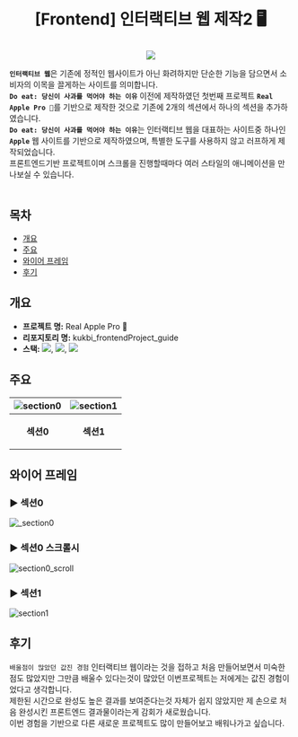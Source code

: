 <br><br>

<!-- 제목 -->
# <p align="center">[Frontend] 인터랙티브 웹 제작2 🖥️</p>

<!-- version -->
<p align="center">
<img src="https://img.shields.io/badge/Version-v.1.0.0-important"></p>


<!-- 내용 -->
<b>`인터랙티브 웹`</b>은 기존에 정적인 웹사이트가 아닌 화려하지만 단순한 기능을 담으면서 소비자의 이목을 끌게하는 사이트를 의미합니다.<br>
<b>`Do eat: 당신이 사과를 먹어야 하는 이유`</b> 이전에 제작하였던 첫번째 프로젝트 <b>`Real Apple Pro 🍎`</b>를 기반으로 제작한 것으로 기존에 2개의 섹션에서 하나의 섹션을 추가하였습니다.<br>
<b>`Do eat: 당신이 사과를 먹어야 하는 이유`</b>는 인터랙티브 웹을 대표하는 사이트중 하나인 <b>`Apple`</b> 웹 사이트를 기반으로 제작하였으며, 특별한 도구를 사용하지 않고 러프하게 제작되었습니다.<br>
프론트엔드기반 프로젝트이며 스크롤을 진행할때마다 여러 스타일의 애니메이션을 만나보실 수 있습니다.<br><br>

<!-- 목차 -->
## 목차
- [개요](#개요)
- [주요](#주요)
- [와이어 프레임](#와이어-프레임)
- [후기](#후기)

## 개요
- <b>프로젝트 명:</b> Real Apple Pro 🍎
- <b>리포지토리 명:</b> kukbi_frontendProject_guide
- <b>스택:</b> <img src="https://img.shields.io/badge/JavaScript-_?style=flat-square&logo=javascript&logoColor=black&color=%23F7DF1E">, <img src="https://img.shields.io/badge/HTML-_?style=flat-square&logo=html5&logoColor=white&color=%23E34F26">, <img src="https://img.shields.io/badge/CSS-_?style=flat-square&logo=css3&logoColor=white&color=%231572B6"> 

## 주요
|![section0](https://github.com/psh0121/kukbi_frontendProject_guide/assets/65241463/57874998-9ab3-4574-9895-fdbd030ac1eb)|![section1](https://github.com/psh0121/kukbi_frontendProject_guide/assets/65241463/d811809d-b85e-4774-8911-4ae84f2d60f2)|
|---|---|
|<p align="center"><b>섹션0</b></p>|<p align="center"><b>섹션1</b></p>|

## 와이어 프레임
<!-- wire frame -->
### ► 섹션0
![_section0](https://github.com/psh0121/kukbi_frontendProject_guide/assets/65241463/b87f67aa-7e4f-4bcb-9b74-90d65e9a9b94)

### ► 섹션0 스크롤시
![section0_scroll](https://github.com/psh0121/kukbi_frontendProject_guide/assets/65241463/65b1c779-3fd5-4474-97a7-90d9916e4ad1)

### ► 섹션1
![section1](https://github.com/psh0121/kukbi_frontendProject_guide/assets/65241463/55f8c2d1-917a-49af-978d-6b347d736147)

## 후기
<!-- 후기 -->
`배울점이 많았던 값진 경험` 인터랙티브 웹이라는 것을 접하고 처음 만들어보면서 미숙한 점도 많았지만 그만큼 배울수 있다는것이 많았던 이번프로젝트는 저에게는 값진 경험이었다고 생각합니다.<br>
제한된 시간으로 완성도 높은 결과를 보여준다는것 자체가 쉽지 않았지만 제 손으로 처음 완성시킨 프론트엔드 결과물이라는게 감회가 새로웠습니다.<br>
이번 경험을 기반으로 다른 새로운 프로젝트도 많이 만들어보고 배워나가고 싶습니다.